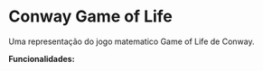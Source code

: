 # Conway Game of Life

Uma representação do jogo matematico Game of Life de Conway.

**Funcionalidades:**

